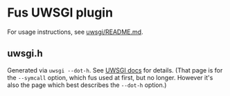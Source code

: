 # Fus UWSGI plugin

For usage instructions, see [uwsgi/README.md](/uwsgi/README.md).


## uwsgi.h

Generated via ``uwsgi --dot-h``.
See [UWSGI docs](https://uwsgi-docs.readthedocs.io/en/latest/Symcall.html#step-1-preparing-the-environment) for details.
(That page is for the ``--symcall`` option, which fus used at first, but no longer.
However it's also the page which best describes the ``--dot-h`` option.)

